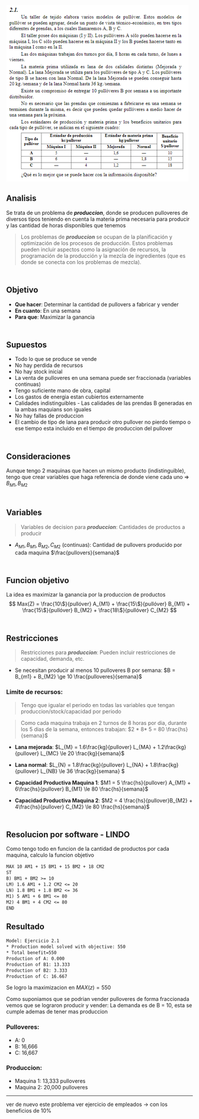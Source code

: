 ![Ejercicio 2.1](2-1.png)

## Analisis 
Se trata de un problema de ***produccion***, donde se producen pulloveres de diversos tipos teniendo en cuenta la materia prima necesaria para producir y las cantidad de horas disponibles que tenemos

> Los problemas de ***produccion*** se ocupan de la planificación y optimización de los procesos de producción. Estos problemas pueden incluir aspectos como la asignación de recursos, la programación de la producción y la mezcla de ingredientes (que es donde se conecta con los problemas de mezcla).

## <br> Objetivo
- **Que hacer**: Determinar la cantidad de pullovers a fabricar y vender
- **En cuanto**: En una semana
- **Para que**: Maximizar la ganancia

## <br> Supuestos
- Todo lo que se produce se vende
- No hay perdida de recursos
- No hay stock inicial
- La venta de pulloveres en una semana puede ser fraccionada (variables continuas) 
- Tengo suficiente mano de obra, capital
- Los gastos de energia estan cubiertos externamente
- Calidades indistinguibles - Las calidades de las prendas B generadas en la ambas maquians son iguales
- No hay fallas de produccion
- El cambio de tipo de lana para producir otro pullover no pierdo tiempo o ese tiempo esta incluido en el tiempo de produccion del pullover

## <br> Consideraciones
Aunque tengo 2 maquinas que hacen un mismo producto (indistinguible), tengo que crear variables que haga referencia de donde viene cada uno => $B_{M1}, B_{M2}$

## <br> Variables
> Variables de decision para ***produccion***: Cantidades de productos a producir 

- $A_{M1}, B_{M1}, B_{M2}, C_{M2}$ (continuas): Cantidad de pullovers producido por cada maquina $\frac{pullovers}{semana}$

## <br> Funcion objetivo
La idea es maximizar la ganancia por la produccion de productos
 $$ Max(Z) = \frac{10\$}{pullóver} A_{M1} + \frac{15\$}{pullóver} B_{M1} + \frac{15\$}{pullóver} B_{M2} + \frac{18\$}{pullóver} C_{M2} $$

## <br> Restricciones
> Restricciones para ***produccion***: Pueden incluir restricciones de capacidad, demanda, etc.
- Se necesitan producir al menos 10 pulloveres B por semana: $B = B_{m1} + B_{M2} \ge  10 \frac{pulloveres}{semana}$

### Limite de recursos:
> Tengo que igualar el periodo en todas las variables que tengan produccion/stock/capacidad por periodo

>Como cada maquina trabaja en 2 turnos de 8 horas por dia, durante los 5 dias de la semana, entonces trabajan: $2 * 8* 5 = 80 \frac{hs}{semana}$

- **Lana mejorada**: $L_{M} = 1.6\frac{kg}{pullover} L_{MA} + 1.2\frac{kg}{pullover} L_{MC} \le 20 \frac{kg}{semana}$

- **Lana normal**: $L_{N} = 1.8\frac{kg}{pullover} L_{NA} +  1.8\frac{kg}{pullover} L_{NB}  \le 36 \frac{kg}{semana} $

- **Capacidad Productiva Maquina 1**: $M1 = 5 \frac{hs}{pullover} A_{M1} + 6\frac{hs}{pullover} B_{M1} \le 80 \frac{hs}{semana}$

- **Capacidad Productiva Maquina 2**: $M2 = 4 \frac{hs}{pullover}B_{M2} + 4\frac{hs}{pullover} C_{M2} \le 80 \frac{hs}{semana}$

## <br> Resolucion por software - LINDO
Como tengo todo en funcion de la cantidad de productos por cada maquina, calculo la funcion objetivo

```
MAX 10 AM1 + 15 BM1 + 15 BM2 + 18 CM2
ST
B) BM1 + BM2 >= 10
LM) 1.6 AM1 + 1.2 CM2 <= 20
LN) 1.8 BM1 + 1.8 BM2 <= 36
M1) 5 AM1 + 6 BM1 <= 80
M2) 4 BM1 + 4 CM2 <= 80
END
```

## Resultado
```
Model: Ejercicio 2.1
* Production model solved with objective: 550
* Total benefit=550
Production of A: 0.000
Production of B1: 13.333
Production of B2: 3.333
Production of C: 16.667
```

Se logro la maximizacion en $MAX(z) = 550$

Como suponiamos que se podrian vender pulloveres de forma fraccionada
vemos que se lograron producir y vender:
La demanda es de B = 10, esta se cumple ademas de tener mas produccion

### Pulloveres:
- A: 0
- B: 16,666
- C: 16,667
### Produccion:
- Maquina 1: 13,333 pulloveres
- Maquina 2: 20,000 pulloveres

---
ver de nuevo este problema
ver ejercicio de empleados -> con los beneficios de 10%